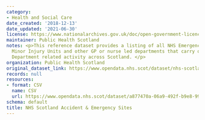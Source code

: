 ```yaml
---
category:
- Health and Social Care
date_created: '2018-12-13'
date_updated: '2021-06-30'
license: https://www.nationalarchives.gov.uk/doc/open-government-licence/version/3/
maintainer: Public Health Scotland
notes: <p>This reference dataset provides a listing of all NHS Emergency Departments,
  Minor Injury Units and other GP or nurse led departments that carry out Emergency
  Department related activity across Scotland. </p>
organization: Public Health Scotland
original_dataset_link: https://www.opendata.nhs.scot/dataset/nhs-scotland-accident-emergency-sites
records: null
resources:
- format: CSV
  name: CSV
  url: https://www.opendata.nhs.scot/dataset/a877470a-06a9-492f-b9e8-992f758894d0/resource/1a4e3f48-3d9b-4769-80e9-3ef6d27852fe/download/hospital_site_list.csv
schema: default
title: NHS Scotland Accident & Emergency Sites
---
```

